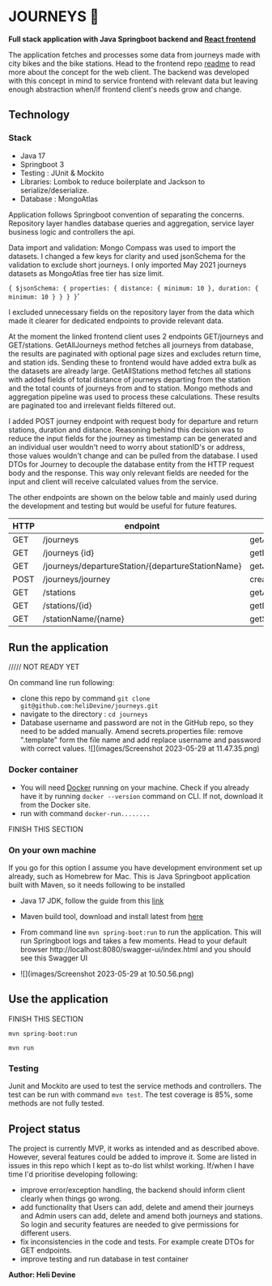 # JOURNEYS 🚴

**Full stack application with Java Springboot backend and [React frontend](https://github.com/heliDevine/journeys-frontend)**

The application fetches and processes some data from journeys made with city bikes and the bike stations. 
Head to the frontend repo [readme](https://github.com/heliDevine/journeys-frontend/blob/main/README.md) to read more about the concept for the web client.
The backend was developed with this concept in mind to service frontend with relevant data but leaving enough 
abstraction when/if frontend client's needs grow and change. 

## Technology 

### Stack
- Java 17
- Springboot 3
- Testing : JUnit & Mockito
- Libraries: Lombok to reduce boilerplate and Jackson to serialize/deserialize.
- Database : MongoAtlas


Application follows Springboot convention of separating the concerns. Repository layer handles database queries and aggregation, 
service layer business logic and controllers the api.

Data import and validation: Mongo Compass was used to import the datasets. I changed a few keys for clarity and used jsonSchema for the validation
to exclude short journeys. I only imported May 2021 journeys datasets as MongoAtlas free tier has size limit. 

`{ $jsonSchema: { properties: { distance: { minimum: 10 }, duration: { minimum: 10 } } } }`'

I excluded unnecessary fields on the repository layer from the data which made it clearer for dedicated endpoints to provide relevant data. 

At the moment the linked frontend client uses 2 endpoints GET/journeys and GET/stations. GetAllJourneys method fetches 
all journeys from database, the results are paginated with optional page sizes and excludes return time, and station ids. Sending these to 
frontend would have added extra bulk as the datasets are already large. GetAllStations method fetches all stations with added fields of total distance of journeys departing from the station 
and the total counts of journeys from and to station. Mongo methods and aggregation pipeline was used to process these calculations.
These results are paginated too and irrelevant fields filtered out. 

I added POST journey endpoint with request body for departure and return stations, duration and distance. 
Reasoning behind this decision was to reduce the input fields for the journey as timestamp can be generated and an individual user wouldn't need to
worry about stationID's or address, those values wouldn't change and can be pulled from the database. I used  DTOs for 
Journey to decouple the database entity from the HTTP request body and the response. This way only relevant fields are needed
for the input and client will receive calculated values from the service. 

The other endpoints are shown on the below table and mainly used during the development and testing but would be useful for future features.

| HTTP | endpoint                                          | method                            | params               |
|------|---------------------------------------------------|-----------------------------------|----------------------|
| GET  | /journeys                                         | getAllJourneys                    | pageNo,pageSize      |
| GET  | /journeys {id}                                    | getById                           | id                   |
| GET  | /journeys/departureStation/{departureStationName} | getJourneysByDepartureStationName | departureStationName |
| POST | /journeys/journey                                 | createJourney                     | journeyRequestDTO    |
| GET  | /stations                                         | getAllStations                    | pageNo,pageSize      |
| GET  | /stations/{id}                                    | getById                           | id                   |
| GET  | /stationName/{name}                               | getStationByName                  | stationName          |




## Run the application

///// NOT READY YET 

On command line run following: 
- clone this repo by command `git clone git@github.com:heliDevine/journeys.git` 
- navigate to the directory : `cd journeys`
- Database username and password are not in the GitHub repo, so they need to be added manually. Amend secrets.properties file: remove ".template" form the file name and add replace username and password with correct values.
![](images/Screenshot 2023-05-29 at 11.47.35.png)


### Docker container
- You will need [Docker](https://docs.docker.com/get-docker/) running on your machine. Check if you already have it by running
`docker --version` command on CLI. If not, download it from the Docker site.
- run with command `docker-run........`

FINISH THIS SECTION

### On your own machine

If you go for this option I assume you have development environment set up already, such as Homebrew for Mac. 
This is Java Springboot application built with Maven, so it needs following to be installed 
- Java 17 JDK, follow the guide from this 
[link](https://docs.oracle.com/en/java/javase/17/install/overview-jdk-installation.html#GUID-8677A77F-231A-40F7-98B9-1FD0B48C346A)
- Maven build tool, download and install latest from [here](https://maven.apache.org/download.cgi)
- From command line `mvn spring-boot:run` to run the application. This will run Springboot logs and takes a few moments. Head to your default browser
http://localhost:8080/swagger-ui/index.html and you should see this Swagger UI 

- ![](images/Screenshot 2023-05-29 at 10.50.56.png)

## Use the application


FINISH THIS SECTION 

`mvn spring-boot:run`

`mvn run`


### Testing

Junit and Mockito are used to test the service methods and controllers. The test can be run with command `mvn test`.
The test coverage is 85%,  some methods are not fully tested.  

## Project status

The project is currently MVP, it works as intended and as described above. However, several features could be added to improve it. Some are listed
in issues in this repo which I kept as to-do list whilst working. If/when I have time I'd prioritise developing following:
- improve error/exception handling, the backend should inform client clearly when things go wrong.
- add functionality that Users can add, delete and amend their journeys and Admin users can add, delete and amend both journeys and stations. So login
and security features are needed to give permissions for different users.
- fix inconsistencies in the code and tests. For example create DTOs for GET endpoints. 
- improve testing and run database in test container

**Author: Heli Devine**